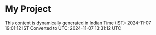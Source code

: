 # My Project

This content is dynamically generated in Indian Time (IST): 2024-11-07 19:01:12 IST
Converted to UTC: 2024-11-07 13:31:12 UTC
